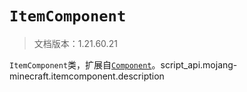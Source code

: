 # `ItemComponent`

> 文档版本：1.21.60.21

`ItemComponent`类，扩展自[`Component`](./component.md)。script_api.mojang-minecraft.itemcomponent.description
